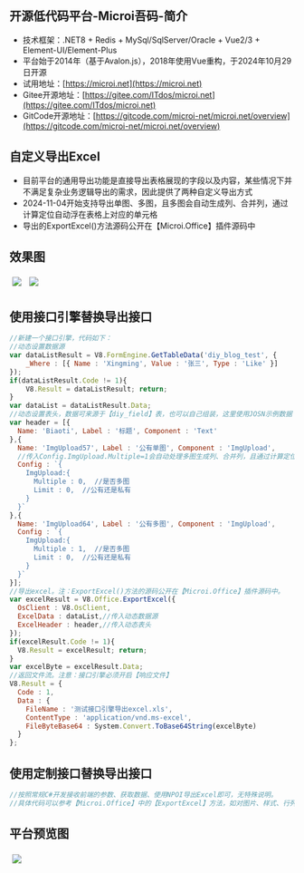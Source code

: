 ## 开源低代码平台-Microi吾码-简介
* 技术框架：.NET8 + Redis + MySql/SqlServer/Oracle + Vue2/3 + Element-UI/Element-Plus
* 平台始于2014年（基于Avalon.js），2018年使用Vue重构，于2024年10月29日开源
* 试用地址：[https://microi.net](https://microi.net)
* Gitee开源地址：[https://gitee.com/ITdos/microi.net](https://gitee.com/ITdos/microi.net)
* GitCode开源地址：[https://gitcode.com/microi-net/microi.net/overview](https://gitcode.com/microi-net/microi.net/overview)

## 自定义导出Excel
* 目前平台的通用导出功能是直接导出表格展现的字段以及内容，某些情况下并不满足复杂业务逻辑导出的需求，因此提供了两种自定义导出方式
* 2024-11-04开始支持导出单图、多图，且多图会自动生成列、合并列，通过计算定位自动浮在表格上对应的单元格
* 导出的ExportExcel()方法源码公开在【Microi.Office】插件源码中

## 效果图
<img src="https://static.itdos.com/upload/img/Excel导出带图片.png" style="margin: 5px;">
<img src="https://static.itdos.com/upload/img/Excel导出带图片2.jpeg" style="margin: 5px;">

## 使用接口引擎替换导出接口
```javascript
//新建一个接口引擎，代码如下：
//动态设置数据源
var dataListResult = V8.FormEngine.GetTableData('diy_blog_test', {
    _Where : [{ Name : 'Xingming', Value : '张三', Type : 'Like' }]
});
if(dataListResult.Code != 1){
    V8.Result = dataListResult; return;
}
var dataList = dataListResult.Data;
//动态设置表头，数据可来源于【diy_field】表，也可以自己组装，这里使用JOSN示例数据
var header = [{
  Name: 'Biaoti', Label : '标题', Component : 'Text'
},{
  Name: 'ImgUpload57', Label : '公有单图', Component : 'ImgUpload', 
  //传入Config.ImgUpload.Multiple=1会自动处理多图生成列、合并列，且通过计算定位自动浮在表格上对应的单元格
  Config : `{
    ImgUpload:{
      Multiple : 0,  //是否多图
      Limit : 0,  //公有还是私有
    }
  }`
},{
  Name: 'ImgUpload64', Label : '公有多图', Component : 'ImgUpload',
  Config : `{
    ImgUpload:{
      Multiple : 1,  //是否多图
      Limit : 0,  //公有还是私有
    }
  }`
}];
//导出excel。注：ExportExcel()方法的源码公开在【Microi.Office】插件源码中。
var excelResult = V8.Office.ExportExcel({
  OsClient : V8.OsClient,
  ExcelData : dataList,//传入动态数据源
  ExcelHeader : header,//传入动态表头
});
if(excelResult.Code != 1){
  V8.Result = excelResult; return;
}
var excelByte = excelResult.Data;
//返回文件流。注意：接口引擎必须开启【响应文件】
V8.Result = {
  Code : 1,
  Data : {
    FileName : '测试接口引擎导出excel.xls',
    ContentType : 'application/vnd.ms-excel',
    FileByteBase64 : System.Convert.ToBase64String(excelByte)
  }
};
```
## 使用定制接口替换导出接口
```csharp
//按照常规C#开发接收前端的参数、获取数据、使用NPOI导出Excel即可，无特殊说明。
//具体代码可以参考【Microi.Office】中的【ExportExcel】方法，如对图片、样式、行列值的处理
```

## 平台预览图
<img src="https://static.itdos.com/upload/img/v4.x电脑端首页.jpeg" style="margin: 5px;">
